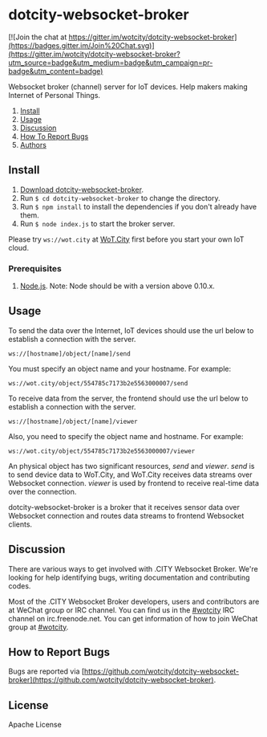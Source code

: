 # dotcity-websocket-broker

[![Join the chat at https://gitter.im/wotcity/dotcity-websocket-broker](https://badges.gitter.im/Join%20Chat.svg)](https://gitter.im/wotcity/dotcity-websocket-broker?utm_source=badge&utm_medium=badge&utm_campaign=pr-badge&utm_content=badge)

Websocket broker (channel) server for IoT devices. Help makers making Internet of Personal Things.

1. [Install](#install)
2. [Usage](#usage)
3. [Discussion](#discussion)
4. [How To Report Bugs](#how-to-report-bugs)
5. [Authors](#authors)

## Install

1. [Download dotcity-websocket-broker](https://github.com/wotcity/dotcity-websocket-broker/releases).
2. Run `$ cd dotcity-websocket-broker` to change the directory.
3. Run `$ npm install` to install the dependencies if you don't already have them.
4. Run `$ node index.js` to start the broker server.

Please try `ws://wot.city` at [WoT.City](http://wotcity.com) first before you start your own IoT cloud.

### Prerequisites

1. [Node.js](https://nodejs.org). Note: Node should be with a version above 0.10.x.

## Usage

To send the data over the Internet, IoT devices should use the url below to establish a connection with the server.

```
ws://[hostname]/object/[name]/send
```

You must specify an object name and your hostname. For example:

```
ws://wot.city/object/554785c7173b2e5563000007/send
```

To receive data from the server, the frontend should use the url below to establish a connection with the server.

```
ws://[hostname]/object/[name]/viewer
```

Also, you need to specify the object name and hostname. For example:

```
ws://wot.city/object/554785c7173b2e5563000007/viewer
```

An physical object has two significant resources, *send* and *viewer*. *send* is to send device data to WoT.City, and WoT.City receives data streams over Websocket connection. *viewer* is used by frontend to receive real-time data over the connection.

dotcity-websocket-broker is a broker that it receives sensor data over Websocket connection and routes data streams to frontend Websocket clients.

## Discussion

There are various ways to get involved with .CITY Websocket Broker. We're looking for help identifying bugs, writing documentation and contributing codes.

Most of the .CITY Websocket Broker developers, users and contributors are at WeChat group or IRC channel. You can find us in the [#wotcity](http://webchat.freenode.net/?channels=wotcity) IRC channel on irc.freenode.net. You can get information of how to join WeChat group at [#wotcity](http://webchat.freenode.net/?channels=wotcity).

## How to Report Bugs

Bugs are reported via [https://github.com/wotcity/dotcity-websocket-broker](https://github.com/wotcity/dotcity-websocket-broker).

## License

Apache License